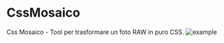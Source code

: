 # CssMosaico
Css Mosaico - Tool per trasformare un foto RAW in puro CSS. 
![example](https://github.com/Doc082/CssMosaico/assets/64146272/931a0dc8-4616-4e50-ad2b-d891817c6524)
